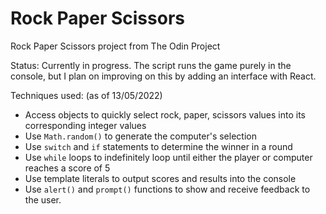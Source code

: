 # Rock Paper Scissors
Rock Paper Scissors project from The Odin Project

Status: Currently in progress. The script runs the game purely in the console, but I plan on improving on this by adding an interface with React.

Techniques used: (as of 13/05/2022)

- Access objects to quickly select rock, paper, scissors values into its corresponding integer values
- Use `Math.random()` to generate the computer's selection
- Use `switch` and `if` statements to determine the winner in a round
- Use `while` loops to indefinitely loop until either the player or computer reaches a score of 5
- Use template literals to output scores and results into the console
- Use `alert()` and `prompt()` functions to show and receive feedback to the user.
